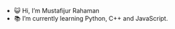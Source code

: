 - 😺 Hi, I’m Mustafijur Rahaman
- 📚 I’m currently learning Python, C++ and JavaScript.
  

<!---
musta1905/musta1905 is a ✨ special ✨ repository because its `README.md` (this file) appears on your GitHub profile.
You can click the Preview link to take a look at your changes.
--->
